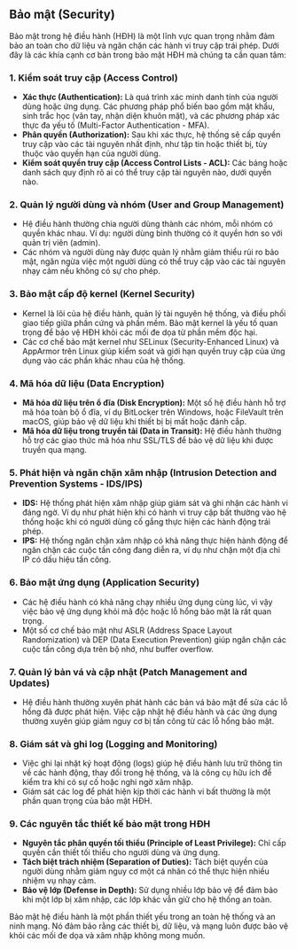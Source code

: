 ## Bảo mật (Security)

Bảo mật trong hệ điều hành (HĐH) là một lĩnh vực quan trọng nhằm đảm bảo an toàn cho dữ liệu và ngăn chặn các hành vi
truy cập trái phép. Dưới đây là các khía cạnh cơ bản trong bảo mật HĐH mà chúng ta cần quan tâm:

### 1. **Kiểm soát truy cập (Access Control)**

- **Xác thực (Authentication):** Là quá trình xác minh danh tính của người dùng hoặc ứng dụng. Các phương pháp phổ biến
  bao gồm mật khẩu, sinh trắc học (vân tay, nhận diện khuôn mặt), và các phương pháp xác thực đa yếu tố (Multi-Factor
  Authentication - MFA).
- **Phân quyền (Authorization):** Sau khi xác thực, hệ thống sẽ cấp quyền truy cập vào các tài nguyên nhất định, như tập
  tin hoặc thiết bị, tùy thuộc vào quyền hạn của người dùng.
- **Kiểm soát quyền truy cập (Access Control Lists - ACL):** Các bảng hoặc danh sách quy định rõ ai có thể truy cập tài
  nguyên nào, dưới quyền nào.

### 2. **Quản lý người dùng và nhóm (User and Group Management)**

- Hệ điều hành thường chia người dùng thành các nhóm, mỗi nhóm có quyền khác nhau. Ví dụ: người dùng bình thường có ít
  quyền hơn so với quản trị viên (admin).
- Các nhóm và người dùng này được quản lý nhằm giảm thiểu rủi ro bảo mật, ngăn ngừa việc một người dùng có thể truy cập
  vào các tài nguyên nhạy cảm nếu không có sự cho phép.

### 3. **Bảo mật cấp độ kernel (Kernel Security)**

- Kernel là lõi của hệ điều hành, quản lý tài nguyên hệ thống, và điều phối giao tiếp giữa phần cứng và phần mềm. Bảo
  mật kernel là yếu tố quan trọng để bảo vệ HĐH khỏi các mối đe dọa từ phần mềm độc hại.
- Các cơ chế bảo mật kernel như SELinux (Security-Enhanced Linux) và AppArmor trên Linux giúp kiểm soát và giới hạn
  quyền truy cập của ứng dụng vào các phần khác nhau của hệ thống.

### 4. **Mã hóa dữ liệu (Data Encryption)**

- **Mã hóa dữ liệu trên ổ đĩa (Disk Encryption):** Một số hệ điều hành hỗ trợ mã hóa toàn bộ ổ đĩa, ví dụ BitLocker trên
  Windows, hoặc FileVault trên macOS, giúp bảo vệ dữ liệu khi thiết bị bị mất hoặc đánh cắp.
- **Mã hóa dữ liệu trong truyền tải (Data in Transit):** Hệ điều hành thường hỗ trợ các giao thức mã hóa như SSL/TLS để
  bảo vệ dữ liệu khi được truyền qua mạng.

### 5. **Phát hiện và ngăn chặn xâm nhập (Intrusion Detection and Prevention Systems - IDS/IPS)**

- **IDS:** Hệ thống phát hiện xâm nhập giúp giám sát và ghi nhận các hành vi đáng ngờ. Ví dụ như phát hiện khi có hành
  vi truy cập bất thường vào hệ thống hoặc khi có người dùng cố gắng thực hiện các hành động trái phép.
- **IPS:** Hệ thống ngăn chặn xâm nhập có khả năng thực hiện hành động để ngăn chặn các cuộc tấn công đang diễn ra, ví
  dụ như chặn một địa chỉ IP có dấu hiệu tấn công.

### 6. **Bảo mật ứng dụng (Application Security)**

- Các hệ điều hành có khả năng chạy nhiều ứng dụng cùng lúc, vì vậy việc bảo vệ ứng dụng khỏi mã độc hoặc lỗ hổng bảo
  mật là rất quan trọng.
- Một số cơ chế bảo mật như ASLR (Address Space Layout Randomization) và DEP (Data Execution Prevention) giúp ngăn chặn
  các cuộc tấn công dựa trên bộ nhớ, như buffer overflow.

### 7. **Quản lý bản vá và cập nhật (Patch Management and Updates)**

- Hệ điều hành thường xuyên phát hành các bản vá bảo mật để sửa các lỗ hổng đã được phát hiện. Việc cập nhật hệ điều
  hành và các ứng dụng thường xuyên giúp giảm nguy cơ bị tấn công từ các lỗ hổng bảo mật.

### 8. **Giám sát và ghi log (Logging and Monitoring)**

- Việc ghi lại nhật ký hoạt động (logs) giúp hệ điều hành lưu trữ thông tin về các hành động, thay đổi trong hệ thống,
  và là công cụ hữu ích để kiểm tra khi có sự cố hoặc nghi ngờ xâm nhập.
- Giám sát các log để phát hiện kịp thời các hành vi bất thường là một phần quan trọng của bảo mật HĐH.

### 9. **Các nguyên tắc thiết kế bảo mật trong HĐH**

- **Nguyên tắc phân quyền tối thiểu (Principle of Least Privilege):** Chỉ cấp quyền cần thiết tối thiểu cho người dùng
  và ứng dụng.
- **Tách biệt trách nhiệm (Separation of Duties):** Tách biệt quyền của người dùng nhằm giảm nguy cơ một cá nhân có thể
  thực hiện nhiều nhiệm vụ nhạy cảm.
- **Bảo vệ lớp (Defense in Depth):** Sử dụng nhiều lớp bảo vệ để đảm bảo khi một lớp bị xâm nhập, các lớp khác vẫn giữ
  cho hệ thống an toàn.

Bảo mật hệ điều hành là một phần thiết yếu trong an toàn hệ thống và an ninh mạng. Nó đảm bảo rằng các thiết bị, dữ
liệu, và mạng luôn được bảo vệ khỏi các mối đe dọa và xâm nhập không mong muốn.
